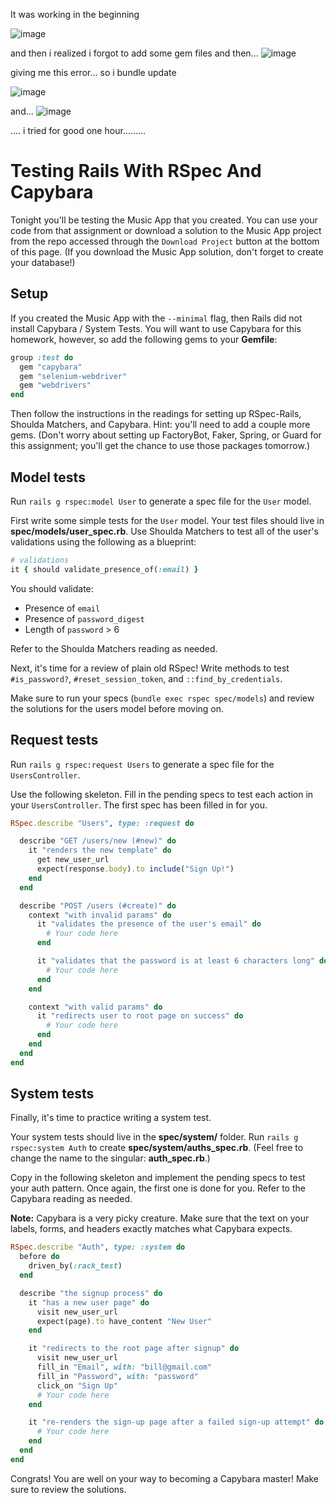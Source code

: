 It was working in the beginning 

![image](https://user-images.githubusercontent.com/106133580/220517235-6ae4382d-64e6-4a96-a188-09f7d9f272d8.png)

and then i realized i forgot to add some gem files
and then... 
![image](https://user-images.githubusercontent.com/106133580/220517300-06fa1ac2-2248-40b4-ac3f-8db9c5143ff9.png)

giving me this error... so i bundle update 


![image](https://user-images.githubusercontent.com/106133580/220517371-90590528-2a07-416c-9bc1-474a41436f2f.png)



and... 
![image](https://user-images.githubusercontent.com/106133580/220517410-efeb947d-90be-4fdd-ba8d-9f3e0dd6e5e2.png)


.... i tried for good one hour......... 



# Testing Rails With RSpec And Capybara

Tonight you'll be testing the Music App that you created. You can use your code
from that assignment or download a solution to the Music App project from the
repo accessed through the `Download Project` button at the bottom of this page.
(If you download the Music App solution, don't forget to create your database!)

## Setup

If you created the Music App with the `--minimal` flag, then Rails did not
install Capybara / System Tests. You will want to use Capybara for this
homework, however, so add the following gems to your __Gemfile__:

```rb
group :test do
  gem "capybara"
  gem "selenium-webdriver"
  gem "webdrivers"
end
```

Then follow the instructions in the readings for setting up RSpec-Rails, Shoulda
Matchers, and Capybara. Hint: you'll need to add a couple more gems. (Don't
worry about setting up FactoryBot, Faker, Spring, or Guard for this assignment;
you'll get the chance to use those packages tomorrow.)

## Model tests

Run `rails g rspec:model User` to generate a spec file for the `User` model.

First write some simple tests for the `User` model. Your test files should live
in __spec/models/user_spec.rb__. Use Shoulda Matchers to test all of the user's
validations using the following as a blueprint:

```ruby
# validations
it { should validate_presence_of(:email) }
```

You should validate:

- Presence of `email`
- Presence of `password_digest`
- Length of `password` > 6

Refer to the Shoulda Matchers reading as needed.

Next, it's time for a review of plain old RSpec! Write methods to test
`#is_password?`, `#reset_session_token`, and `::find_by_credentials`.

Make sure to run your specs (`bundle exec rspec spec/models`) and review the
solutions for the users model before moving on.

## Request tests

Run `rails g rspec:request Users` to generate a spec file for the
`UsersController`.

Use the following skeleton. Fill in the pending specs to test each action in
your `UsersController`. The first spec has been filled in for you.

```ruby
RSpec.describe "Users", type: :request do

  describe "GET /users/new (#new)" do
    it "renders the new template" do
      get new_user_url
      expect(response.body).to include("Sign Up!")
    end
  end

  describe "POST /users (#create)" do
    context "with invalid params" do
      it "validates the presence of the user's email" do
        # Your code here
      end

      it "validates that the password is at least 6 characters long" do
        # Your code here
      end
    end

    context "with valid params" do
      it "redirects user to root page on success" do
        # Your code here
      end
    end
  end
end
```

## System tests

Finally, it's time to practice writing a system test.

Your system tests should live in the __spec/system/__ folder. Run `rails g
rspec:system Auth` to create __spec/system/auths_spec.rb__. (Feel free to change
the name to the singular: __auth_spec.rb__.)

Copy in the following skeleton and implement the pending specs to test your auth
pattern. Once again, the first one is done for you. Refer to the Capybara
reading as needed.

**Note:** Capybara is a very picky creature. Make sure that the text on your
labels, forms, and headers exactly matches what Capybara expects.

```ruby
RSpec.describe "Auth", type: :system do
  before do
    driven_by(:rack_test)
  end

  describe "the signup process" do
    it "has a new user page" do
      visit new_user_url
      expect(page).to have_content "New User"
    end

    it "redirects to the root page after signup" do
      visit new_user_url
      fill_in "Email", with: "bill@gmail.com"
      fill_in "Password", with: "password"
      click_on "Sign Up"
      # Your code here
    end

    it "re-renders the sign-up page after a failed sign-up attempt" do
      # Your code here
    end
  end
end
```

Congrats! You are well on your way to becoming a Capybara master! Make sure to
review the solutions.
